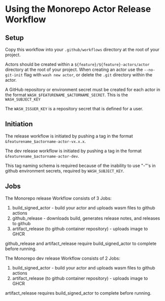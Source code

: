 # Using the Monorepo Actor Release Workflow

## Setup

Copy this workflow into your `.github/workflows` directory at the root of your project.

Actors should be created within a `${feature}/${feature}-actors/actor` directory at the root of your project. When creating an actor use the `--no-git-init` flag with `wash new actor`, or delete the `.git` directory within the actor.

A GitHub repository or environment secret must be created for each actor in the format `WASH_$FEATURENAME_$ACTORNAME_SECRET`. This is the `WASH_SUBJECT_KEY`

The `WASH_ISSUER_KEY` is a repository secret that is defined for a user.

## Initiation

The release workflow is initiated by pushing a tag in the format `&featurename_$actorname-actor-vx.x.x`.

The dev release workflow is initiated by pushing a tag in the format `&featurename_$actorname-actor-dev`.

This tag naming schema is required because of the inability to use "-"'s in github environment secrets, required by `WASH_SUBJECT_KEY`.

## Jobs

The Monorepo release Workflow consists of 3 Jobs:

1. build_signed_actor - build your actor and uploads wasm files to github actions
2. github_release - downloads build, generates release notes, and releases to github
3. artifact_release (to github container repository) - uploads image to GHCR

github_release and artifact_release require build_signed_actor to complete before running.

The Monorepo dev release Workflow consists of 2 Jobs:

1. build_signed_actor - build your actor and uploads wasm files to github actions
2. artifact_release (to github container repository) - uploads image to GHCR

artifact_release requires build_signed_actor to complete before running.
